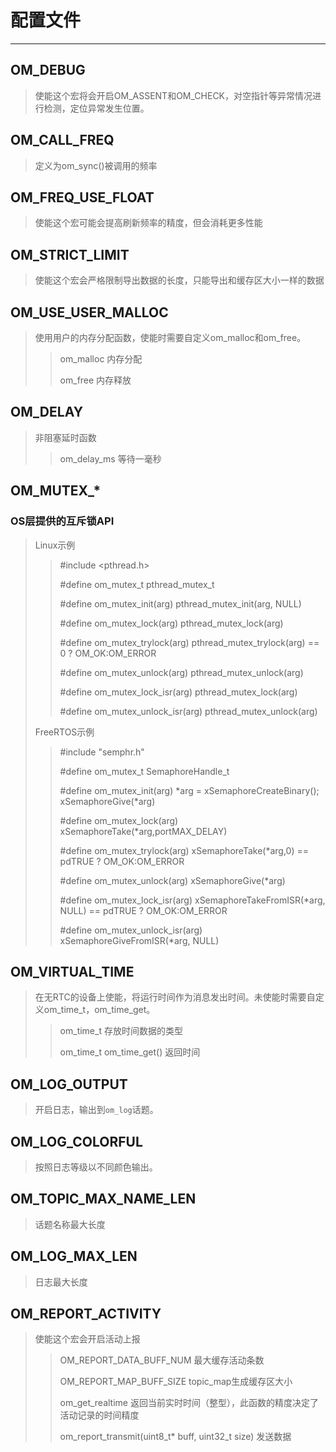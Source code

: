 # 配置文件

------

## OM_DEBUG

>使能这个宏将会开启OM_ASSENT和OM_CHECK，对空指针等异常情况进行检测，定位异常发生位置。

## OM_CALL_FREQ

>定义为om_sync()被调用的频率

## OM_FREQ_USE_FLOAT

>使能这个宏可能会提高刷新频率的精度，但会消耗更多性能

## OM_STRICT_LIMIT

>使能这个宏会严格限制导出数据的长度，只能导出和缓存区大小一样的数据

## OM_USE_USER_MALLOC

>使用用户的内存分配函数，使能时需要自定义om_malloc和om_free。
>>om_malloc 内存分配
>>
>>om_free 内存释放

## OM_DELAY

>非阻塞延时函数
>>om_delay_ms 等待一毫秒

## OM_MUTEX_*

### OS层提供的互斥锁API

>Linux示例
>>#include <pthread.h>
>>
>>#define om_mutex_t pthread_mutex_t
>>
>>#define om_mutex_init(arg) pthread_mutex_init(arg, NULL)
>>
>>#define om_mutex_lock(arg) pthread_mutex_lock(arg)
>>
>>#define om_mutex_trylock(arg) pthread_mutex_trylock(arg) == 0 ? OM_OK:OM_ERROR
>>
>>#define om_mutex_unlock(arg) pthread_mutex_unlock(arg)
>>
>>#define om_mutex_lock_isr(arg) pthread_mutex_lock(arg)
>>
>>
>>#define om_mutex_unlock_isr(arg) pthread_mutex_unlock(arg)
>
>FreeRTOS示例
>>#include "semphr.h"
>>
>>#define om_mutex_t SemaphoreHandle_t
>>
>>#define om_mutex_init(arg) *arg = xSemaphoreCreateBinary();
>>xSemaphoreGive(*arg)
>>
>>#define om_mutex_lock(arg) xSemaphoreTake(*arg,portMAX_DELAY)
>>
>>#define om_mutex_trylock(arg) xSemaphoreTake(*arg,0) == pdTRUE ? OM_OK:OM_ERROR
>>
>>#define om_mutex_unlock(arg) xSemaphoreGive(*arg)
>>
>>#define om_mutex_lock_isr(arg) xSemaphoreTakeFromISR(*arg, NULL) == pdTRUE ? OM_OK:OM_ERROR
>>
>>#define om_mutex_unlock_isr(arg) xSemaphoreGiveFromISR(*arg, NULL)

## OM_VIRTUAL_TIME

>在无RTC的设备上使能，将运行时间作为消息发出时间。未使能时需要自定义om_time_t，om_time_get。
>>om_time_t 存放时间数据的类型
>>
>>om_time_t om_time_get() 返回时间

## OM_LOG_OUTPUT

>开启日志，输出到`om_log`话题。

## OM_LOG_COLORFUL

>按照日志等级以不同颜色输出。

## OM_TOPIC_MAX_NAME_LEN

>话题名称最大长度

## OM_LOG_MAX_LEN

>日志最大长度

## OM_REPORT_ACTIVITY

>使能这个宏会开启活动上报
>>OM_REPORT_DATA_BUFF_NUM 最大缓存活动条数
>>
>>OM_REPORT_MAP_BUFF_SIZE topic_map生成缓存区大小
>>
>>om_get_realtime 返回当前实时时间（整型），此函数的精度决定了活动记录的时间精度
>>
>>om_report_transmit(uint8_t* buff, uint32_t size) 发送数据
